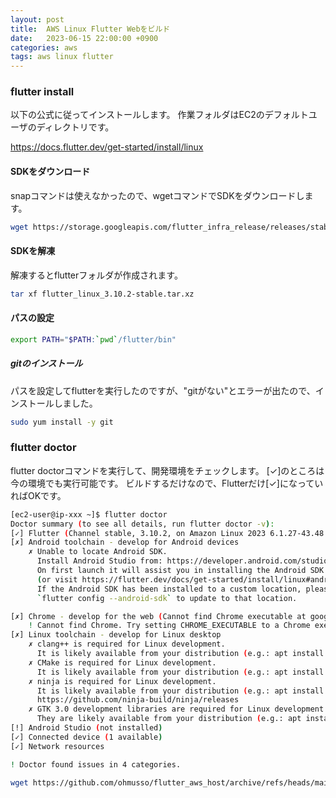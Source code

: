 ```yaml
---
layout: post
title:  AWS Linux Flutter Webをビルド
date:   2023-06-15 22:00:00 +0900
categories: aws
tags: aws linux flutter
---
```


### flutter install

以下の公式に従ってインストールします。
作業フォルダはEC2のデフォルトユーザのディレクトリです。

<https://docs.flutter.dev/get-started/install/linux>

#### SDKをダウンロード

snapコマンドは使えなかったので、wgetコマンドでSDKをダウンロードします。

``` bash
wget https://storage.googleapis.com/flutter_infra_release/releases/stable/linux/flutter_linux_3.10.2-stable.tar.xz
```

#### SDKを解凍

解凍するとflutterフォルダが作成されます。

``` bash
tar xf flutter_linux_3.10.2-stable.tar.xz
```

#### パスの設定

``` bash
export PATH="$PATH:`pwd`/flutter/bin"
```

##### gitのインストール

パスを設定してflutterを実行したのですが、"gitがない"とエラーが出たので、インストールしました。

``` bash
sudo yum install -y git
```

### flutter doctor

flutter doctorコマンドを実行して、開発環境をチェックします。
[✓]のところは今の環境でも実行可能です。
ビルドするだけなので、Flutterだけ[✓]になっていればOKです。

``` bash
[ec2-user@ip-xxx ~]$ flutter doctor
Doctor summary (to see all details, run flutter doctor -v):
[✓] Flutter (Channel stable, 3.10.2, on Amazon Linux 2023 6.1.27-43.48.amzn2023.x86_64, locale C.UTF-8)
[✗] Android toolchain - develop for Android devices
    ✗ Unable to locate Android SDK.
      Install Android Studio from: https://developer.android.com/studio/index.html
      On first launch it will assist you in installing the Android SDK components.
      (or visit https://flutter.dev/docs/get-started/install/linux#android-setup for detailed instructions).
      If the Android SDK has been installed to a custom location, please use
      `flutter config --android-sdk` to update to that location.

[✗] Chrome - develop for the web (Cannot find Chrome executable at google-chrome)
    ! Cannot find Chrome. Try setting CHROME_EXECUTABLE to a Chrome executable.
[✗] Linux toolchain - develop for Linux desktop
    ✗ clang++ is required for Linux development.
      It is likely available from your distribution (e.g.: apt install clang), or can be downloaded from https://releases.llvm.org/
    ✗ CMake is required for Linux development.
      It is likely available from your distribution (e.g.: apt install cmake), or can be downloaded from https://cmake.org/download/
    ✗ ninja is required for Linux development.
      It is likely available from your distribution (e.g.: apt install ninja-build), or can be downloaded from
      https://github.com/ninja-build/ninja/releases
    ✗ GTK 3.0 development libraries are required for Linux development.
      They are likely available from your distribution (e.g.: apt install libgtk-3-dev)
[!] Android Studio (not installed)
[✓] Connected device (1 available)
[✓] Network resources

! Doctor found issues in 4 categories.
```

``` bash
wget https://github.com/ohmusso/flutter_aws_host/archive/refs/heads/main.zip
```
